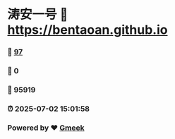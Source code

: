 # 涛安一号 :link: https://bentaoan.github.io 
### :page_facing_up: [97](https://bentaoan.github.io/tag.html) 
### :speech_balloon: 0 
### :hibiscus: 95919 
### :alarm_clock: 2025-07-02 15:01:58 
### Powered by :heart: [Gmeek](https://github.com/Meekdai/Gmeek)
